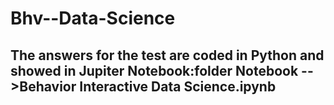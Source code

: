 # Bhv--Data-Science

## The answers for the test are coded in Python and showed in Jupiter Notebook:folder Notebook -->Behavior Interactive Data Science.ipynb
